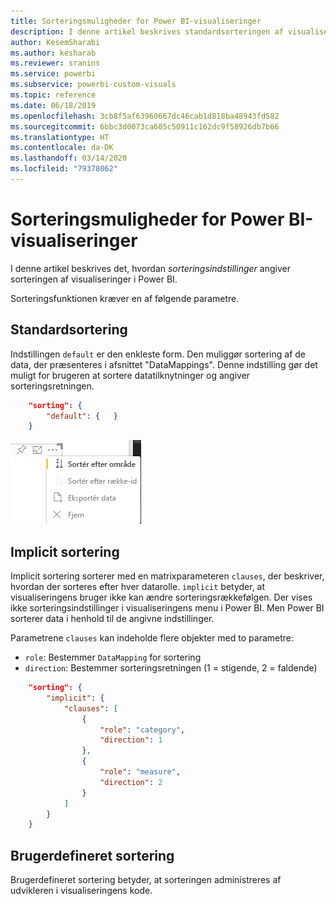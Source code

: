 ```yaml
---
title: Sorteringsmuligheder for Power BI-visualiseringer
description: I denne artikel beskrives standardsorteringen af visualiseringer i Power BI.
author: KesemSharabi
ms.author: kesharab
ms.reviewer: sranins
ms.service: powerbi
ms.subservice: powerbi-custom-visuals
ms.topic: reference
ms.date: 06/18/2019
ms.openlocfilehash: 3cb8f5af63960667dc46cab1d818ba48943fd582
ms.sourcegitcommit: 6bbc3d0073ca605c50911c162dc9f58926db7b66
ms.translationtype: HT
ms.contentlocale: da-DK
ms.lasthandoff: 03/14/2020
ms.locfileid: "79378062"
---
```

# <a name="sorting-options-for-power-bi-visuals"></a>Sorteringsmuligheder for Power BI-visualiseringer

I denne artikel beskrives det, hvordan *sorteringsindstillinger* angiver sorteringen af visualiseringer i Power BI. 

Sorteringsfunktionen kræver en af følgende parametre.

## <a name="default-sorting"></a>Standardsortering

Indstillingen `default` er den enkleste form. Den muliggør sortering af de data, der præsenteres i afsnittet "DataMappings". Denne indstilling gør det muligt for brugeren at sortere datatilknytninger og angiver sorteringsretningen.

```json
    "sorting": {
        "default": {   }
    }
```

![Sorteringsindstillinger i genvejsmenuen](media/sort-options/sorting.png)

## <a name="implicit-sorting"></a>Implicit sortering

Implicit sortering sorterer med en matrixparameteren `clauses`, der beskriver, hvordan der sorteres efter hver datarolle. `implicit` betyder, at visualiseringens bruger ikke kan ændre sorteringsrækkefølgen. Der vises ikke sorteringsindstillinger i visualiseringens menu i Power BI. Men Power BI sorterer data i henhold til de angivne indstillinger.

Parametrene `clauses` kan indeholde flere objekter med to parametre:

- `role`: Bestemmer `DataMapping` for sortering
- `direction`: Bestemmer sorteringsretningen (1 = stigende, 2 = faldende)

```json
    "sorting": {
        "implicit": {
            "clauses": [
                {
                    "role": "category",
                    "direction": 1
                },
                {
                    "role": "measure",
                    "direction": 2
                }
            ]
        }
    }
```

## <a name="custom-sorting"></a>Brugerdefineret sortering

Brugerdefineret sortering betyder, at sorteringen administreres af udvikleren i visualiseringens kode.
